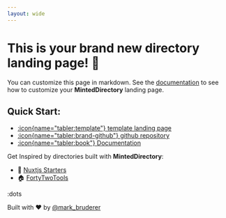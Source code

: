 ```yaml
---
layout: wide
---
```


# This is your brand new directory landing page! 👋

You can customize this page in markdown. See the [documentation]() to see how to customize your **MintedDirectory** landing page.

## Quick Start:

+ [:icon{name="tabler:template"} template landing page](https://minteddirectory.com)
+ [:icon{name="tabler:brand-github"} github repository ](https://github.com/masterkram/minted-directory)
+ [:icon{name="tabler:book"} Documentation](https://minteddirectory.com/docs)

Get Inspired by directories built with **MintedDirectory**:
+ 📗 [Nuxtjs Starters](https://nuxtstarters.com)
+ 🏠 [FortyTwoTools](https://fortytwotools.com)

:dots

Built with ❤️ by [@mark_bruderer](https://x.com/mark_bruderer)